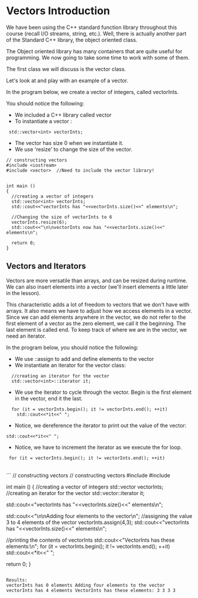 # Vectors Introduction

We have been using the C++ standard function library throughout this course (recall I/O streams, string, etc.). Well, there is actually another part of the Standard C++ library, the object oriented class.

The Object oriented library has many containers that are quite useful for programming. We now going to take some time to work with some of them.

The first class we will discuss is the vector class.

Let's look at and play with an example of a vector.

In the program below, we create a vector of integers, called vectorInts.

You should notice the following:

* We included a C++ library called vector
* To instantiate a vector :
```
 std::vector<int> vectorInts; 
```
* The vector has size 0 when we instantiate it.
* We use 'resize' to change the size of the vector.

```
// constructing vectors
#include <iostream>
#include <vector>  //Need to include the vector library!


int main ()
{
  //creating a vector of integers
  std::vector<int> vectorInts;  
  std::cout<<"vectorInts has "<<vectorInts.size()<<" elements\n";
  
  //Changing the size of vectorInts to 6
  vectorInts.resize(6);
  std::cout<<"\n\nvectorInts now has "<<vectorInts.size()<<" elements\n";
 
  return 0;
}
```


## Vectors  and Iterators

Vectors are more versatile than arrays, and can be resized during runtime. We can also insert elements into a vector (we'll insert elements a little later in the lesson).

This characteristic adds a lot of freedom to vectors that we don't have with arrays. It also means we have to adjust how we access elements in a vector. Since we can add elements anywhere in the vector, we do not refer to the first element of a vector as the zero element, we call it the beginning. The last element is called end. To keep track of where we are in the vector, we need an iterator.

In the program below, you should notice the following:

* We use ::assign to add and define elements to the vector
* We instantiate an iterator for the vector class:
```
  //creating an iterator for the vector
  std::vector<int>::iterator it;
```
* We use the iterator to cycle through the vector. Begin is the first element in the vector, end it the last.
```
  for (it = vectorInts.begin(); it != vectorInts.end(); ++it)
    std::cout<<*it<<" ";
```
* Notice, we dereference the iterator to print out the value of the vector:
```
std::cout<<*it<<" ";
```
* Notice, we have to increment the iterator as we execute the for loop.
```
 for (it = vectorInts.begin(); it != vectorInts.end(); ++it)
```
<br>
```
// constructing vectors
// constructing vectors
#include <iostream>
#include <vector>


int main ()
{
  //creating a vector of integers
  std::vector<int> vectorInts;  
  //creating an iterator for the vector
  std::vector<int>::iterator it;
  
  std::cout<<"vectorInts has "<<vectorInts.size()<<" elements\n";
  
  std::cout<<"\n\nAdding four elements to the vector\n";
  //assigning the value 3 to 4 elements of the vector
  vectorInts.assign(4,3);
  std::cout<<"vectorInts has "<<vectorInts.size()<<" elements\n";
  
  //printing the contents of vectorInts
  std::cout<<"VectorInts has these elements:\n";
  for (it = vectorInts.begin(); it != vectorInts.end(); ++it)
    std::cout<<*it<<" ";

  return 0;
}

```

Results: 
vectorInts has 0 elements Adding four elements to the vector vectorInts has 4 elements VectorInts has these elements: 3 3 3 3
